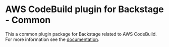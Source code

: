 # AWS CodeBuild plugin for Backstage - Common

This a common plugin package for Backstage related to AWS CodeBuild. For more information see the [documentation](../README.md).
